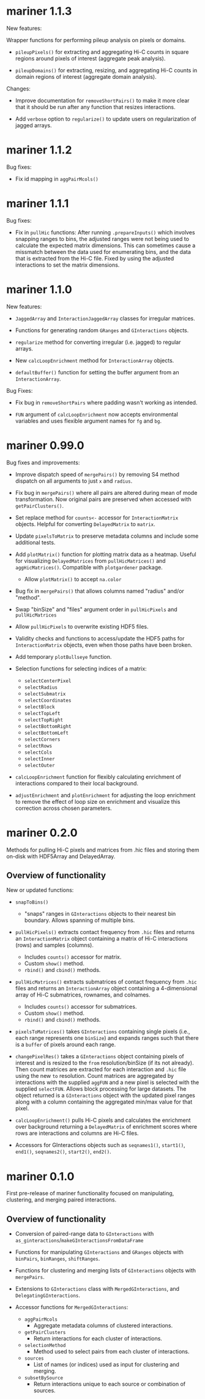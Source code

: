 # mariner 1.1.3

New features:

Wrapper functions for performing pileup
analysis on pixels or domains.

* `pileupPixels()` for extracting and aggregating
Hi-C counts in square regions around pixels of
interest (aggregate peak analysis).

* `pileupDomains()` for extracting, resizing, and
aggregating Hi-C counts in domain regions of
interest (aggregate domain analysis).

Changes:

* Improve documentation for `removeShortPairs()`
to make it more clear that it should be run after
any function that resizes interactions.

* Add `verbose` option to `regularize()` to update
users on regularization of jagged arrays.

# mariner 1.1.2

Bug fixes:

* Fix id mapping in `aggPairMcols()`

# mariner 1.1.1

Bug fixes:

* Fix in `pullHic` functions:
After running `.prepareInputs()` which involves snapping ranges
to bins, the adjusted ranges were not being used to calculate the
expected matrix dimensions. This can sometimes cause a missmatch
between the data used for enumerating bins, and the data that is
extracted from the Hi-C file. Fixed by using the adjusted
interactions to set the matrix dimensions.

# mariner 1.1.0

New features:

* `JaggedArray` and `InteractionJaggedArray` classes
for irregular matrices.

* Functions for generating random `GRanges` and
`GInteractions` objects.

* `regularize` method for converting irregular (i.e. jagged)
to regular arrays.

* New `calcLoopEnrichment` method  for `InteractionArray`
objects.

* `defaultBuffer()` function for setting the buffer argument
from an `InteractionArray`.

Bug Fixes:

* Fix bug in `removeShortPairs` where padding wasn't
working as intended.

* `FUN` argument of `calcLoopEnrichment` now accepts
environmental variables and uses flexible argument names
for `fg` and `bg`.

# mariner 0.99.0

Bug fixes and improvements:

* Improve dispatch speed of `mergePairs()` by removing
S4 method dispatch on all arguments to just `x` and
`radius`.

* Fix bug in `mergePairs()` where all pairs are altered
during mean of mode transformation. Now original pairs
are preserved when accessed with `getPairClusters()`.

* Set replace method for `counts<-` accessor for
`InteractionMatrix` objects. Helpful for converting
`DelayedMatrix` to `matrix`.

* Update `pixelsToMatrix` to preserve metadata columns
and include some additional tests.

* Add `plotMatrix()` function for plotting matrix data
as a heatmap. Useful for visualizing `DelayedMatrices`
from `pullHicMatrices()` and `aggHicMatrices()`.
Compatible with `plotgardener` package.

    * Allow `plotMatrix()` to accept `na.color`

* Bug fix in `mergePairs()` that allows columns
named "radius" and/or "method".

* Swap "binSize" and "files" argument order
in `pullHicPixels` and `pullHicMatrices`

* Allow `pullHicPixels` to overwrite existing
HDF5 files.

* Validity checks and functions to access/update
the HDF5 paths for `InteractionMatrix` objects,
even when those paths have been broken.

* Add temporary `plotBullseye` function.

* Selection functions for selecting indices of a
matrix:
    
    * `selectCenterPixel`
    * `selectRadius`
    * `selectSubmatrix`
    * `selectCoordinates`
    * `selectBlock`
    * `selectTopLeft`
    * `selectTopRight`
    * `selectBottomRight`
    * `selectBottomLeft`
    * `selectCorners`
    * `selectRows`
    * `selectCols`
    * `selectInner`
    * `selectOuter`
    
* `calcLoopEnrichment` function for flexibly
calculating enrichment of interactions compared
to their local background.

* `adjustEnrichment` and `plotEnrichment` for
adjusting the loop enrichment to remove the
effect of loop size on enrichment and visualize
this correction across chosen parameters.


# mariner 0.2.0

Methods for pulling Hi-C pixels and matrices from
.hic files and storing them on-disk with HDF5Array
and DelayedArray.

## Overview of functionality

New or updated functions:

* `snapToBins()`
    * "snaps" ranges in `GInteractions` objects to
    their nearest bin boundary. Allows spanning
    of multiple bins.

* `pullHicPixels()` extracts contact frequency
from `.hic` files and returns an `InteractionMatrix`
object containing a matrix of Hi-C interactions (rows)
and samples (columns).
    * Includes `counts()` accessor for matrix.
    * Custom `show()` method.
    * `rbind()` and `cbind()` methods.

* `pullHicMatrices()` extracts submatrices of
contact frequency from `.hic` files and returns
an `InteractionArray` object containing a
4-dimensional array of Hi-C submatrices, rownames,
and colnames.
    * Includes `counts()` accessor for submatrices.
    * Custom `show()` method.
    * `rbind()` and `cbind()` methods.

* `pixelsToMatrices()` takes `GInteractions` containing
single pixels (i.e., each range represents one `binSize`)
and expands ranges such that there is a `buffer` of pixels
around each range.

* `changePixelRes()` takes a `GInteractions` object
containing pixels of interest and is resized to the `from`
resolution/binSize (if its not already). Then count
matrices are extracted for each interaction and `.hic` file
using the new `to` resolution. Count matrices are
aggregated by interactions with the supplied `aggFUN` and
a new pixel is selected with the supplied `selectFUN`.
Allows block processing for large datasets. The object
returned is a `GInteractions` object with the updated
pixel ranges along with a column containing the aggregated
min/max value for that pixel.

* `calcLoopEnrichment()` pulls Hi-C pixels and calculates
the enrichment over background returning a `DelayedMatrix`
of enrichment scores where rows are interactions and
columns are Hi-C files.

* Accessors for GInteractions objects such as `seqnames1()`,
`start1()`, `end1()`, `seqnames2()`, `start2()`, `end2()`.

# mariner 0.1.0

First pre-release of mariner functionality focused
on manipulating, clustering, and merging paired
interactions.

## Overview of functionality

* Conversion of paired-range data to `GInteractions`
with `as_ginteractions`/`makeGInteractionsFromDataFrame`

* Functions for manipulating `GInteractions` and `GRanges`
objects with `binPairs`, `binRanges`, `shiftRanges`.

* Functions for clustering and merging lists of
`GInteractions` objects with `mergePairs`.

* Extensions to `GInteractions` class with
`MergedGInteractions`, and `DelegatingGInteractions`.

* Accessor functions for `MergedGInteractions`:
    * `aggPairMcols`
        * Aggregate metadata columns of clustered
        interactions.
    * `getPairClusters`
        * Return interactions for each cluster of
        interactions.
    * `selectionMethod`
        * Method used to select pairs from each
        cluster of interactions.
    * `sources`
        * List of names (or indices) used as input
        for clustering and merging.
    * `subsetBySource`
        * Return interactions unique to each source
        or combination of sources.
        
